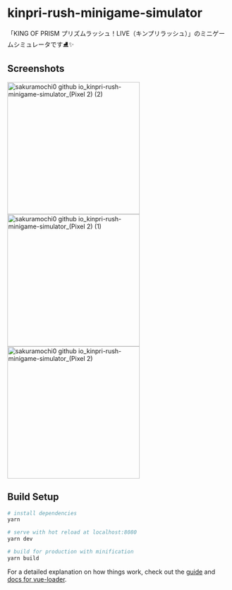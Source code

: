 # kinpri-rush-minigame-simulator

「KING OF PRISM プリズムラッシュ！LIVE（キンプリラッシュ）」のミニゲームシミュレータです⛸✨

## Screenshots

<div style="display: inline-block">
  <img width="300" alt="sakuramochi0 github io_kinpri-rush-minigame-simulator_(Pixel 2) (2)" src="https://user-images.githubusercontent.com/6568716/126862812-4e4fbf48-13b2-47a6-9b41-ba2b5328c00a.png">
  <img width="300" alt="sakuramochi0 github io_kinpri-rush-minigame-simulator_(Pixel 2) (1)" src="https://user-images.githubusercontent.com/6568716/126862817-9ff1eb3d-bbf0-480a-9350-c9b989514824.png">
  <img width="300" alt="sakuramochi0 github io_kinpri-rush-minigame-simulator_(Pixel 2)" src="https://user-images.githubusercontent.com/6568716/126862818-0286532b-1461-4816-aad0-4e7db846b10e.png">
</div>

## Build Setup

``` bash
# install dependencies
yarn

# serve with hot reload at localhost:8080
yarn dev

# build for production with minification
yarn build
```

For a detailed explanation on how things work, check out the [guide](http://vuejs-templates.github.io/webpack/) and [docs for vue-loader](http://vuejs.github.io/vue-loader).
